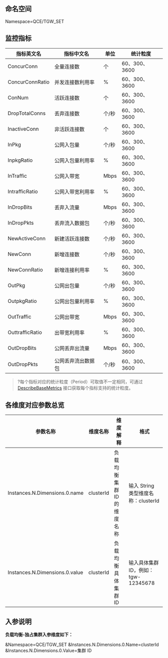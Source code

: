 ## 命名空间

Namespace=QCE/TGW_SET

## 监控指标

| 指标英文名      | 指标中文名         | 单位  | 统计粒度 |
| --------------- | ------------------ | ----- | -------- |
| ConcurConn      | 全量连接数         | 个    | 60、300、3600  |
| ConcurConnRatio | 并发连接数利用率   | %     | 60、300、3600  |
| ConNum          | 活跃连接数         | 个    | 60、300、3600  |
| DropTotalConns  | 丢弃连接数         | 个/秒 | 60、300、3600|
| InactiveConn    | 非活跃连接数       | 个    | 60、300、3600 |
| InPkg           | 公网入包量         | 个/秒 | 60、300、3600 |
| InpkgRatio      | 公网入包量利用率   | %     | 60、300、3600  |
| InTraffic       | 公网入带宽         | Mbps  | 60、300、3600  |
| IntrafficRatio  | 公网入带宽利用率   | %     | 60、300、3600  |
| InDropBits      | 丢弃入流量         | Mbps  | 60、300、3600 |
| InDropPkts      | 丢弃流入数据包     | 个/秒 | 60、300、3600 |
| NewActiveConn   | 新建活跃连接数     | 个/秒 | 60、300、3600  |
| NewConn         | 新增连接数         | 个/秒 | 60、300、3600 |
| NewConnRatio    | 新增连接利用率     | %     | 60、300、3600 |
| OutPkg          | 公网出包量         | 个/秒 | 60、300、3600  |
| OutpkgRatio     | 公网出包量利用率   | %     | 60、300、3600|
| OutTraffic      | 公网出带宽         | Mbps  | 60、300、3600 |
| OuttrafficRatio | 出带宽利用率       | %     | 60、300、3600|
| OutDropBits     | 公网丢弃出流量     | Mbps  | 60、300、3600 |
| OutDropPkts     | 公网丢弃流出数据包 | 个/秒 | 60、300、3600  |

> ?每个指标对应的统计粒度（Period）可取值不一定相同，可通过 [DescribeBaseMetrics](https://cloud.tencent.com/document/product/248/30351) 接口获取每个指标支持的统计粒度。

## 各维度对应参数总览

| 参数名称                       | 维度名称  | 维度解释                   | 格式                                |
| ------------------------------ | --------- | -------------------------- | ----------------------------------- |
| Instances.N.Dimensions.0.name  | clusterId | 负载均衡集群 ID 的维度名称 | 输入 String 类型维度名称：clusterId |
| Instances.N.Dimensions.0.value | clusterId | 负载均衡具体集群 ID        | 输入具体集群 ID，例如：tgw-12345678 |

## 入参说明

**负载均衡-独占集群入参维度如下：**

&Namespace=QCE/TGW_SET
&Instances.N.Dimensions.0.Name=clusterId
&Instances.N.Dimensions.0.Value=集群 ID
